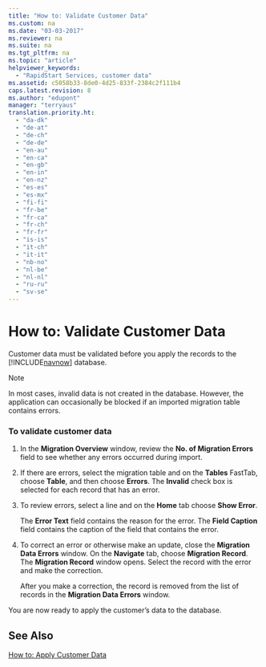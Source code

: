 ```yaml
---
title: "How to: Validate Customer Data"
ms.custom: na
ms.date: "03-03-2017"
ms.reviewer: na
ms.suite: na
ms.tgt_pltfrm: na
ms.topic: "article"
helpviewer_keywords: 
  - "RapidStart Services, customer data"
ms.assetid: c5058b33-8de0-4d25-833f-2384c2f111b4
caps.latest.revision: 8
ms.author: "edupont"
manager: "terryaus"
translation.priority.ht: 
  - "da-dk"
  - "de-at"
  - "de-ch"
  - "de-de"
  - "en-au"
  - "en-ca"
  - "en-gb"
  - "en-in"
  - "en-nz"
  - "es-es"
  - "es-mx"
  - "fi-fi"
  - "fr-be"
  - "fr-ca"
  - "fr-ch"
  - "fr-fr"
  - "is-is"
  - "it-ch"
  - "it-it"
  - "nb-no"
  - "nl-be"
  - "nl-nl"
  - "ru-ru"
  - "sv-se"
---
```

# How to: Validate Customer Data
Customer data must be validated before you apply the records to the [!INCLUDE[navnow](../ApplicationDesign/includes/navnow_md.md)] database.  
  
> [!NOTE]  
>  In most cases, invalid data is not created in the database. However, the application can occasionally be blocked if an imported migration table contains errors.  
  
### To validate customer data  
  
1.  In the **Migration Overview** window, review the **No. of Migration Errors** field to see whether any errors occurred during import.  
  
2.  If there are errors, select the migration table and on the **Tables** FastTab, choose **Table**, and then choose **Errors**. The **Invalid** check box is selected for each record that has an error.  
  
3.  To review errors, select a line and on the **Home** tab choose **Show Error**.  
  
     The **Error Text** field contains the reason for the error. The **Field Caption** field contains the caption of the field that contains the error.  
  
4.  To correct an error or otherwise make an update, close the **Migration Data Errors** window. On the **Navigate** tab, choose **Migration Record**. The **Migration Record** window opens. Select the record with the error and make the correction.  
  
     After you make a correction, the record is removed from the list of records in the **Migration Data Errors** window.  
  
 You are now ready to apply the customer’s data to the database.  
  
## See Also  
 [How to: Apply Customer Data](../SetupAndAdministration/how-to-apply-customer-data.md)